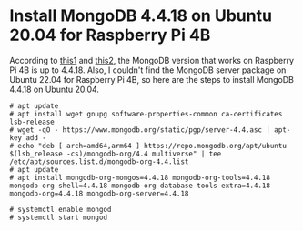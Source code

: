 # Install MongoDB 4.4.18 on Ubuntu 20.04 for Raspberry Pi 4B
According to [this1](https://www.mongodb.com/community/forums/t/core-dump-on-mongodb-4-4-19-on-rpi-4/215223) and [this2](https://blog.yucas.net/2023/03/10/how-to-install-mongodb-raspberry-4-working-version/), the MongoDB version that works on Raspberry Pi 4B is up to 4.4.18.
Also, I couldn't find the MongoDB server package on Ubuntu 22.04 for Raspberry Pi 4B, so here are the steps to install MongoDB 4.4.18 on Ubuntu 20.04.

```
# apt update
# apt install wget gnupg software-properties-common ca-certificates lsb-release
# wget -qO - https://www.mongodb.org/static/pgp/server-4.4.asc | apt-key add -
# echo "deb [ arch=amd64,arm64 ] https://repo.mongodb.org/apt/ubuntu $(lsb_release -cs)/mongodb-org/4.4 multiverse" | tee /etc/apt/sources.list.d/mongodb-org-4.4.list
# apt update
# apt install mongodb-org-mongos=4.4.18 mongodb-org-tools=4.4.18 mongodb-org-shell=4.4.18 mongodb-org-database-tools-extra=4.4.18 mongodb-org=4.4.18 mongodb-org-server=4.4.18
```
```
# systemctl enable mongod
# systemctl start mongod
```
